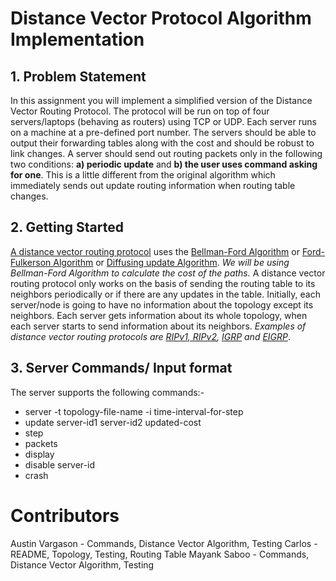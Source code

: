 # Distance Vector Protocol Algorithm Implementation

## 1. Problem Statement
In this assignment you will implement a simplified version of the Distance Vector Routing Protocol.
The protocol will be run on top of four servers/laptops (behaving as routers) using TCP or UDP. Each
server runs on a machine at a pre-defined port number. The servers should be able to output their
forwarding tables along with the cost and should be robust to link changes. A server should send out
routing packets only in the following two conditions: **a) periodic update** and **b) the user uses
command asking for one**. This is a little different from the original algorithm which immediately sends
out update routing information when routing table changes.

## 2. Getting Started
[A distance vector routing protocol](https://en.wikipedia.org/wiki/Distance-vector_routing_protocol) uses the [Bellman-Ford Algorithm](https://en.wikipedia.org/wiki/Bellman%E2%80%93Ford_algorithm) or [Ford-Fulkerson Algorithm](https://en.wikipedia.org/wiki/Ford%E2%80%93Fulkerson_algorithm) or [Diffusing update Algorithm](https://en.wikipedia.org/wiki/Diffusing_update_algorithm). _We will be using Bellman-Ford Algorithm to calculate the cost of the paths._
A distance vector routing protocol only works on the basis of sending the routing table to its neighbors periodically or if there are any updates in the table. Initially, each server/node is going to have no information about the topology except its neighbors. Each server gets information about its whole topology, when each server starts to send information about its neighbors.
_Examples of distance vector routing protocols are [RIPv1, RIPv2](https://en.wikipedia.org/wiki/Routing_Information_Protocol), [IGRP](https://en.wikipedia.org/wiki/Interior_Gateway_Routing_Protocol) and [EIGRP](https://en.wikipedia.org/wiki/Enhanced_Interior_Gateway_Routing_Protocol)_.

## 3. Server Commands/ Input format
The server supports the following commands:-
* server -t topology-file-name -i time-interval-for-step
* update server-id1 server-id2 updated-cost
* step
* packets
* display
* disable server-id
* crash

# Contributors

Austin Vargason - Commands, Distance Vector Algorithm, Testing
Carlos - README, Topology, Testing, Routing Table
Mayank Saboo - Commands, Distance Vector Algorithm, Testing